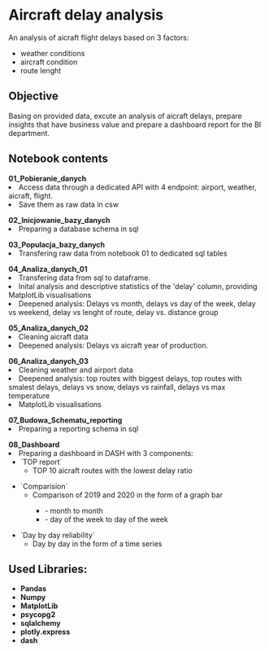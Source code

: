<h1> Aircraft delay analysis </h1>

An analysis of aicraft flight delays based on 3 factors:
- weather conditions
- aircraft condition
- route lenght

<h2> Objective </h2>
Basing on provided data, excute an analysis of aicraft delays, prepare insights that have business value and prepare a dashboard report for the BI department.

<h2> Notebook contents </h2>
<p></p>
<b>01_Pobieranie_danych </b>
 <li> Access data through a dedicated API with 4 endpoint: airport, weather, aicraft, flight.</li> 
 <li> Save them as raw data in csw </li>
 <p></p>
<b>02_Inicjowanie_bazy_danych</b>
  <li>Preparing a database schema in sql</li>
  <p></p>
<b>03_Populacja_bazy_danych</b>
  <li>Transfering raw data from notebook 01 to dedicated sql tables</li>
  <p></p>
<b>04_Analiza_danych_01</b>
  <li>Transfering data from sql to dataframe.</li>
  <li>Inital analysis and descriptive statistics of the 'delay' column, providing MatplotLib visualisations</li>
  <li>Deepened analysis: Delays vs month, delays vs day of the week, delay vs weekend, delay vs lenght of route,  delay vs. distance group</li>
  <p></p>
<b>05_Analiza_danych_02</b>
  <li>Cleaning aicraft data</li>
  <li>Deepened analysis: Delays vs aicraft year of production.</li>
  <p></p>
<b>06_Analiza_danych_03</b>
  <li>Cleaning weather and airport data</li>
  <li>Deepened analysis: top routes with biggest delays, top routes with smalest delays, delays vs snow, delays vs rainfall, delays vs max temperature</li>
  <li>MatplotLib visualisations</li>
  <p></p>
<b>07_Budowa_Schematu_reporting</b>
  <li>Preparing a reporting schema in sql</li>
  <p></p>
<b>08_Dashboard</b>
  <li>Preparing a dashboard in DASH with 3 components:
    <ul><li>`TOP report`
      <ul>
      <li>TOP 10 aicraft routes with the lowest delay ratio</li></ul></ul></li>
    <ul><li>`Comparision`
      <ul>
      <li> Comparison of 2019 and 2020 in the form of a graph bar</li>
        <ul>
        <li>- month to month</li>
        <li>- day of the week to day of the week</li></ul></ul></li></ul>
   <ul><li> `Day by day reliability`
     <ul>
      <li> Day by day in the form of a time series</li></ul></ul></li>
  
<h2> Used Libraries: </h2>
<ul>
  <li> <b>Pandas</b></li>
  <li> <b>Numpy</b></li>
  <li> <b>MatplotLib</b></li>
  <li> <b>psycopg2</b></li>
  <li> <b>sqlalchemy</b></li>

  <li> <b>plotly.express</b></li>
  <li> <b>dash</b></li>  
</ul>
